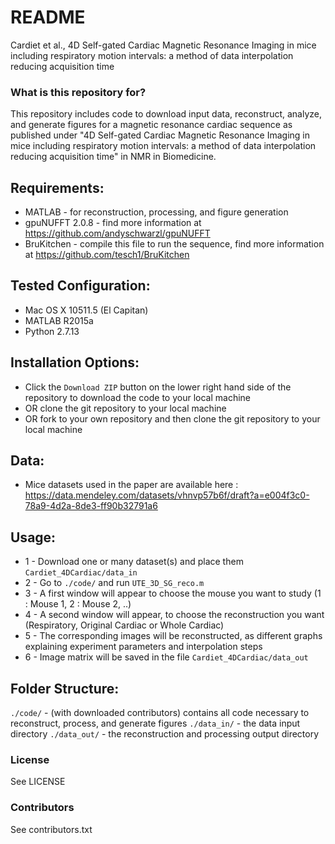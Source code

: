 # README #

Cardiet et al., 4D Self-gated Cardiac Magnetic Resonance Imaging in mice including respiratory motion intervals: a method of data interpolation reducing acquisition time


### What is this repository for? ###
This repository includes code to download input data, reconstruct, analyze, and generate figures for a magnetic resonance cardiac sequence as published under "4D Self-gated Cardiac Magnetic Resonance Imaging in mice including respiratory motion intervals: a method of data interpolation reducing acquisition time" in NMR in Biomedicine.

Requirements:
-------------
* MATLAB  - for reconstruction, processing, and figure generation
* gpuNUFFT 2.0.8 - find more information at https://github.com/andyschwarzl/gpuNUFFT 
* BruKitchen - compile this file to run the sequence, find more information at https://github.com/tesch1/BruKitchen

Tested Configuration:
---------------------
* Mac OS X 10511.5 (El Capitan)
* MATLAB R2015a
* Python 2.7.13

Installation Options:
---------------------
* Click the `Download ZIP` button on the lower right hand side of the repository to download the code to your local machine
* OR clone the git repository to your local machine
* OR fork to your own repository and then clone the git repository to your local machine

Data:
------
* Mice datasets used in the paper are available here : https://data.mendeley.com/datasets/vhnvp57b6f/draft?a=e004f3c0-78a9-4d2a-8de3-ff90b32791a6

Usage:
------
* 1 - Download one or many dataset(s) and place them `Cardiet_4DCardiac/data_in`
* 2 - Go to `./code/` and run `UTE_3D_SG_reco.m`
* 3 - A first window will appear to choose the mouse you want to study (1 : Mouse 1, 2 : Mouse 2, ..)
* 4 - A second window will appear, to choose the reconstruction you want (Respiratory, Original Cardiac or Whole Cardiac)
* 5 - The corresponding images will be reconstructed, as different graphs explaining experiment parameters and interpolation steps
* 6 - Image matrix will be saved in the file `Cardiet_4DCardiac/data_out`

Folder Structure:
--------

`./code/` - (with downloaded contributors) contains all code necessary to reconstruct, process, and generate figures
`./data_in/` - the data input directory
`./data_out/` - the reconstruction and processing output directory

### License ###

See LICENSE

### Contributors ###

See contributors.txt


